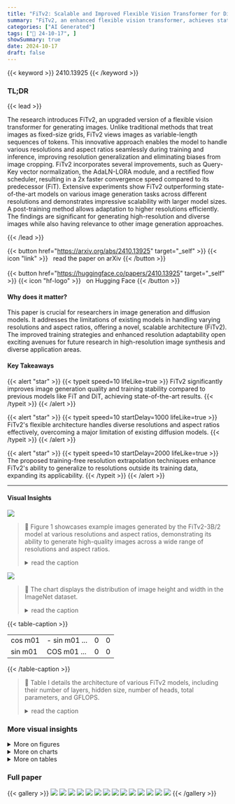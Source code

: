 ```yaml
---
title: "FiTv2: Scalable and Improved Flexible Vision Transformer for Diffusion Model"
summary: "FiTv2, an enhanced flexible vision transformer, achieves state-of-the-art image generation by dynamically processing images as sequences of tokens, overcoming resolution limitations of prior models."
categories: ["AI Generated"]
tags: ["🔖 24-10-17", ]
showSummary: true
date: 2024-10-17
draft: false
---
```


{{< keyword >}} 2410.13925 {{< /keyword >}}

### TL;DR


{{< lead >}}

The research introduces FiTv2, an upgraded version of a flexible vision transformer for generating images.  Unlike traditional methods that treat images as fixed-size grids, FiTv2 views images as variable-length sequences of tokens. This innovative approach enables the model to handle various resolutions and aspect ratios seamlessly during training and inference, improving resolution generalization and eliminating biases from image cropping.  FiTv2 incorporates several improvements, such as Query-Key vector normalization, the AdaLN-LORA module, and a rectified flow scheduler, resulting in a 2x faster convergence speed compared to its predecessor (FiT). Extensive experiments show FiTv2 outperforming state-of-the-art models on various image generation tasks across different resolutions and demonstrates impressive scalability with larger model sizes.  A post-training method allows adaptation to higher resolutions efficiently. The findings are significant for generating high-resolution and diverse images while also having relevance to other image generation approaches.

{{< /lead >}}


{{< button href="https://arxiv.org/abs/2410.13925" target="_self" >}}
{{< icon "link" >}} &nbsp; read the paper on arXiv
{{< /button >}}
<br><br>
{{< button href="https://huggingface.co/papers/2410.13925" target="_self" >}}
{{< icon "hf-logo" >}} &nbsp; on Hugging Face
{{< /button >}}

#### Why does it matter?
This paper is crucial for researchers in image generation and diffusion models.  It addresses the limitations of existing models in handling varying resolutions and aspect ratios, offering a novel, scalable architecture (FiTv2). The improved training strategies and enhanced resolution adaptability open exciting avenues for future research in high-resolution image synthesis and diverse application areas.
#### Key Takeaways

{{< alert "star" >}}
{{< typeit speed=10 lifeLike=true >}} FiTv2 significantly improves image generation quality and training stability compared to previous models like FiT and DiT, achieving state-of-the-art results. {{< /typeit >}}
{{< /alert >}}

{{< alert "star" >}}
{{< typeit speed=10 startDelay=1000 lifeLike=true >}} FiTv2's flexible architecture handles diverse resolutions and aspect ratios effectively, overcoming a major limitation of existing diffusion models. {{< /typeit >}}
{{< /alert >}}

{{< alert "star" >}}
{{< typeit speed=10 startDelay=2000 lifeLike=true >}} The proposed training-free resolution extrapolation techniques enhance FiTv2's ability to generalize to resolutions outside its training data, expanding its applicability. {{< /typeit >}}
{{< /alert >}}

------
#### Visual Insights



![](https://ai-paper-reviewer.com/2410.13925/figures_2_0.png)

> 🔼 Figure 1 showcases example images generated by the FiTv2-3B/2 model at various resolutions and aspect ratios, demonstrating its ability to generate high-quality images across a wide range of resolutions and aspect ratios.
> <details>
> <summary>read the caption</summary>
> Fig. 1: Selected samples from FiTv2-3B/2 models at resolutions of 256 ×256, 512×512, 768×768, 256×768 and 768×256. All the images are sampeld with CFG=4.0. FiT is capable of generating images at unrestricted resolutions and aspect ratios. FiTv2 pushes the image generation ability of FiT to a new level, capable of generating better and higher-resolution images.
> </details>





![](https://ai-paper-reviewer.com/2410.13925/charts_3_0.png)

> 🔼 The chart displays the distribution of image height and width in the ImageNet dataset.
> <details>
> <summary>read the caption</summary>
> Fig. 2: The Height/Width distribution of the original ImageNet [1] dataset.
> </details>





{{< table-caption >}}
<table id='20' style='font-size:16px'><tr><td>cos m01</td><td>- sin m01 ...</td><td>0</td><td>0</td></tr><tr><td>sin m01</td><td>COS m01 ...</td><td>0</td><td>0</td></tr></table>{{< /table-caption >}}

> 🔼 Table I details the architecture of various FiTv2 models, including their number of layers, hidden size, number of heads, total parameters, and GFLOPS.
> <details>
> <summary>read the caption</summary>
> TABLE I: Details of FiTv2 model architecture. We follow our original FiT to set the base model and XL model for FiTv2. We also scale up our FiTv2 to 3 billion parameters as our largets model.
> </details>



### More visual insights

<details>
<summary>More on figures
</summary>


![](https://ai-paper-reviewer.com/2410.13925/figures_5_0.png)

> 🔼 Figure 3 illustrates the flexible training and inference pipelines of FiTv2, which treat images as sequences of tokens to enable flexible image generation at various resolutions and aspect ratios.
> <details>
> <summary>read the caption</summary>
> Fig. 3: Overview of (a) flexible training pipeline, and (b) flexible inference pipeline. We conceptualize images as dynamic sequences of tokens, allowing for flexible image generation across different resolutions and aspect ratios.
> </details>



![](https://ai-paper-reviewer.com/2410.13925/figures_5_1.png)

> 🔼 Figure 4 shows a comparison of the FiT block architecture with the improved FiTv2 block architecture, highlighting the added QK-Norm, AdaLN-Lora, and Global AdaLN modules.
> <details>
> <summary>read the caption</summary>
> Fig. 4: Block comparison between (a) FiT and (b) FiTv2. New modules, QKNorm, AdaLN-LoRA and Global AdaLN, are marked by red color.
> </details>



![](https://ai-paper-reviewer.com/2410.13925/figures_6_0.png)

> 🔼 Figure 5 illustrates the differences in image data preprocessing pipelines between DiT, FiT, and FiTv2, highlighting FiTv2's approach of incorporating both fixed- and flexible-resolution images during training.
> <details>
> <summary>read the caption</summary>
> Fig. 5: Pipeline comparison between (a) DiT, (b) FiT, and (c) FiTv2. In FiTv2, we incorporate both fixed-resolution images and the flexible-resolution images into training process.
> </details>



![](https://ai-paper-reviewer.com/2410.13925/figures_7_0.png)

> 🔼 Figure 6 shows the architecture of the text-to-image generation model, which utilizes CLIP to encode text prompts and SD-XL VAE to encode image latents.
> <details>
> <summary>read the caption</summary>
> Fig. 6: Overview of our text-to-image generation model flexible training pipeline. We utilize CLIP-L to encode text prompts and SD-XL VAE to encode image latents.
> </details>



![](https://ai-paper-reviewer.com/2410.13925/figures_12_0.png)

> 🔼 Figure 9 shows example images generated by the FiTv2-XL/2 model from text prompts at 256x256 resolution, demonstrating its text-to-image generation capabilities.
> <details>
> <summary>read the caption</summary>
> Fig. 9: Selected samples from FiTv2-XL/2 models at resolutions of 256 × 256 on text-to-image generation tasks. All the images are sampled with CFG=4.0. With only 400K training steps, our model is capable of generating releastic images according to text descriptions.
> </details>



![](https://ai-paper-reviewer.com/2410.13925/figures_12_1.png)

> 🔼 Figure 1 shows various example images generated by the FiTv2 model at different resolutions and aspect ratios, demonstrating the model's ability to generate high-quality images across a wide range of resolutions.
> <details>
> <summary>read the caption</summary>
> Fig. 1: Selected samples from FiTv2-3B/2 models at resolutions of 256 ×256, 512×512, 768×768, 256×768 and 768×256. All the images are sampeld with CFG=4.0. FiT is capable of generating images at unrestricted resolutions and aspect ratios. FiTv2 pushes the image generation ability of FiT to a new level, capable of generating better and higher-resolution images.
> </details>



![](https://ai-paper-reviewer.com/2410.13925/figures_12_2.png)

> 🔼 Figure 1 showcases image samples generated by FiTv2-3B/2 model at various resolutions and aspect ratios, demonstrating its ability to generate high-quality images at arbitrary resolutions.
> <details>
> <summary>read the caption</summary>
> Fig. 1: Selected samples from FiTv2-3B/2 models at resolutions of 256 ×256, 512×512, 768×768, 256×768 and 768×256. All the images are sampeld with CFG=4.0. FiT is capable of generating images at unrestricted resolutions and aspect ratios. FiTv2 pushes the image generation ability of FiT to a new level, capable of generating better and higher-resolution images.
> </details>



![](https://ai-paper-reviewer.com/2410.13925/figures_12_3.png)

> 🔼 Figure 1 showcases example images generated by the FiTv2-3B/2 model at various resolutions and aspect ratios, demonstrating its ability to produce high-quality images across different scales.
> <details>
> <summary>read the caption</summary>
> Fig. 1: Selected samples from FiTv2-3B/2 models at resolutions of 256 ×256, 512×512, 768×768, 256×768 and 768×256. All the images are sampeld with CFG=4.0. FiT is capable of generating images at unrestricted resolutions and aspect ratios. FiTv2 pushes the image generation ability of FiT to a new level, capable of generating better and higher-resolution images.
> </details>



![](https://ai-paper-reviewer.com/2410.13925/figures_12_4.png)

> 🔼 Figure 1 showcases image samples generated by FiTv2 at various resolutions and aspect ratios, highlighting its ability to generate high-quality images at unrestricted resolutions.
> <details>
> <summary>read the caption</summary>
> Fig. 1: Selected samples from FiTv2-3B/2 models at resolutions of 256 ×256, 512×512, 768×768, 256×768 and 768×256. All the images are sampeld with CFG=4.0. FiT is capable of generating images at unrestricted resolutions and aspect ratios. FiTv2 pushes the image generation ability of FiT to a new level, capable of generating better and higher-resolution images.
> </details>



![](https://ai-paper-reviewer.com/2410.13925/figures_12_5.png)

> 🔼 The figure compares the data preprocessing pipelines of DiT, FiT, and FiTv2, highlighting FiTv2's incorporation of both fixed and flexible resolution images for improved training.
> <details>
> <summary>read the caption</summary>
> Fig. 5: Pipeline comparison between (a) DiT, (b) FiT, and (c) FiTv2. In FiTv2, we incorporate both fixed-resolution images and the flexible-resolution images into training process.
> </details>



![](https://ai-paper-reviewer.com/2410.13925/figures_12_6.png)

> 🔼 Figure 1 showcases example images generated by FiTv2 across a range of resolutions and aspect ratios demonstrating the model's flexibility and high-resolution capabilities.
> <details>
> <summary>read the caption</summary>
> Fig. 1: Selected samples from FiTv2-3B/2 models at resolutions of 256 ×256, 512×512, 768×768, 256×768 and 768×256. All the images are sampeld with CFG=4.0. FiT is capable of generating images at unrestricted resolutions and aspect ratios. FiTv2 pushes the image generation ability of FiT to a new level, capable of generating better and higher-resolution images.
> </details>



![](https://ai-paper-reviewer.com/2410.13925/figures_12_7.png)

> 🔼 Figure 1 showcases image samples generated by the FiTv2-3B/2 model across various resolutions and aspect ratios, demonstrating its ability to generate high-quality images at different scales.
> <details>
> <summary>read the caption</summary>
> Fig. 1: Selected samples from FiTv2-3B/2 models at resolutions of 256 ×256, 512×512, 768×768, 256×768 and 768×256. All the images are sampeld with CFG=4.0. FiT is capable of generating images at unrestricted resolutions and aspect ratios. FiTv2 pushes the image generation ability of FiT to a new level, capable of generating better and higher-resolution images.
> </details>



![](https://ai-paper-reviewer.com/2410.13925/figures_12_8.png)

> 🔼 Figure 1 shows example images generated by the FiTv2-3B/2 model at various resolutions and aspect ratios, demonstrating its ability to generate high-quality images across a wide range of resolutions.
> <details>
> <summary>read the caption</summary>
> Fig. 1: Selected samples from FiTv2-3B/2 models at resolutions of 256 ×256, 512×512, 768×768, 256×768 and 768×256. All the images are sampeld with CFG=4.0. FiT is capable of generating images at unrestricted resolutions and aspect ratios. FiTv2 pushes the image generation ability of FiT to a new level, capable of generating better and higher-resolution images.
> </details>



![](https://ai-paper-reviewer.com/2410.13925/figures_12_9.png)

> 🔼 Figure 9 shows example images generated by FiTv2-XL/2 model from text prompts at 256x256 resolution, demonstrating its text-to-image generation capability.
> <details>
> <summary>read the caption</summary>
> Fig. 9: Selected samples from FiTv2-XL/2 models at resolutions of 256 × 256 on text-to-image generation tasks. All the images are sampled with CFG=4.0. With only 400K training steps, our model is capable of generating releastic images according to text descriptions.
> </details>



</details>



<details>
<summary>More on charts
</summary>


![](https://ai-paper-reviewer.com/2410.13925/charts_8_0.png)

> 🔼 The chart displays the relationship between classifier-free guidance (CFG) scale and FID score for FiTv2 models on ImageNet datasets with resolutions 256x256 and 512x512.
> <details>
> <summary>read the caption</summary>
> Fig. 7: Effect of classifier-free guidance scale on FID score for ImageNet-256 × 256 and ImageNet-512 × 512 experiments with (a) FiTv2-XL/2 and (b) FiTv2-3B/2 models. (a) For FiTv2-XL/2 model, the optimal performance is achieved with CFG=1.5 for 256 × 256 resolution and CFG=1.65 for 512x 512 resolution. (b) For FiTv2-3B/2 model, the optimal performance is observed with CFG=1.5 for 256 × 256 resolution and CFG=1.6 for 512 × 512 resolution.
> </details>


![](https://ai-paper-reviewer.com/2410.13925/charts_11_0.png)

> 🔼 The chart displays the relationship between FID score and both training steps and training GFLOPs for three different sizes of the FiTv2 model, illustrating the impact of model scaling on performance.
> <details>
> <summary>read the caption</summary>
> Fig. 8: Effect of scaling FiTv2 model. All the images are sampled without using CFG. We demonstrate FID over training iterations (a) and training GFLOPs (b) of our FiTv2 model of three sizes. Scaling our FiTv2 model yields better quantitative and qualitative performance.
> </details>


![](https://ai-paper-reviewer.com/2410.13925/charts_12_0.png)

> 🔼 The chart compares the FID and CLIP-L scores of FiTv2-XL/2 and SiT-XL/2 models at various CFG scales for text-to-image generation, showing FiTv2-XL/2's superior performance.
> <details>
> <summary>read the caption</summary>
> Fig. 10: Comparision of FID and CLIP-L score across different CFG scales for two text-to-image models: FiTv2-XL/2 and SiT-XL/2. FiTv2-XL/2 significantly outperforms SiT-XL/2 in terms of FID score and CLIP-L score.
> </details>


</details>



<details>
<summary>More on tables
</summary>


{{< table-caption >}}
<table id='2' style='font-size:16px'><tr><td>Model</td><td>Layers N</td><td>Hidden size d</td><td>Heads</td><td>Params</td><td>GFLOPs</td></tr><tr><td>SiT-B</td><td>12</td><td>768</td><td>12</td><td>131M</td><td>21.8</td></tr><tr><td>FiT-B</td><td>12</td><td>768</td><td>12</td><td>159M</td><td>29.1</td></tr><tr><td>FiTv2-B</td><td>15</td><td>768</td><td>12</td><td>128M</td><td>27.3</td></tr><tr><td>SiT-XL</td><td>28</td><td>1152</td><td>16</td><td>675M</td><td>114</td></tr><tr><td>FiT-XL</td><td>28</td><td>1152</td><td>16</td><td>824M</td><td>153</td></tr><tr><td>FiTv2-XL</td><td>36</td><td>1152</td><td>16</td><td>671M</td><td>147</td></tr><tr><td>FiTv2-3B</td><td>40</td><td>2304</td><td>24</td><td>3B</td><td>653</td></tr></table>{{< /table-caption >}}
> 🔼 Table I details the architecture of different FiTv2 models, including the number of layers, hidden size, heads, parameters, and GFLOPs.
> <details>
> <summary>read the caption</summary>
> TABLE I: Details of FiTv2 model architecture. We follow our original FiT to set the base model and XL model for FiTv2. We also scale up our FiTv2 to 3 billion parameters as our largest model.
> </details>

{{< table-caption >}}
<table id='2' style='font-size:16px'><tr><td rowspan="2">Method</td><td rowspan="2">Scheduler</td><td rowspan="2">QK-Norm</td><td rowspan="2">Parameters</td><td rowspan="2">Data</td><td rowspan="2">Sampling</td><td colspan="2">256x256 (400k)</td><td colspan="2">256x256 (1000k)</td><td colspan="2">256x256 (1500k)</td><td colspan="2">256x256 (2000k) cfg=1.0</td></tr><tr><td>cfg=1.0</td><td>cfg=1.5</td><td>cfg=1.0</td><td>cfg=1.5</td><td>cfg=1.0</td><td>cfg=1.5</td><td></td><td>cfg=1.5</td></tr><tr><td>DiT-B/2</td><td>DDPM</td><td>-</td><td>-</td><td>-</td><td>-</td><td>45.33</td><td>22.21</td><td>33.27</td><td>12.59</td><td>X</td><td>X</td><td>X</td><td>X</td></tr><tr><td>SiT-B/2</td><td>Rectified Flow</td><td>-</td><td>-</td><td>-</td><td>-</td><td>36.7</td><td>16.31</td><td>27.13</td><td>9.3</td><td>X</td><td>X</td><td>X</td><td>X</td></tr><tr><td>FiT-B/2</td><td>DDPM</td><td>No</td><td>Original</td><td>Flexible</td><td>Uniform</td><td>36.36</td><td>18.86</td><td>29.14</td><td>11.06</td><td>26.08</td><td>9.23</td><td>X</td><td>X</td></tr><tr><td>Config A</td><td>Rectified Flow</td><td>No</td><td>Original</td><td>Flexible</td><td>Uniform</td><td>30.74</td><td>13.14</td><td>23.48</td><td>8.67</td><td>22.32</td><td>8.25</td><td>21.23</td><td>7.61</td></tr><tr><td>Config B</td><td>Rectified Flow</td><td>LayerNorm</td><td>Original</td><td>Flexible</td><td>Uniform</td><td>30.83</td><td>13.21</td><td>23.64</td><td>8.57</td><td>21.64</td><td>7.70</td><td>20.73</td><td>7.10</td></tr><tr><td>Config C</td><td>Rectified Flow</td><td>LayerNorm</td><td>Reassigned</td><td>Flexible</td><td>Uniform</td><td>28.59</td><td>12.74</td><td>21.16</td><td>8.05</td><td>19.56</td><td>7.16</td><td>18.42</td><td>6.60</td></tr><tr><td>Config D</td><td>Rectified Flow</td><td>No</td><td>Original</td><td>Mixed</td><td>Uniform</td><td>34.15</td><td>13.99</td><td>25.54</td><td>8.27</td><td>23.63</td><td>7.24</td><td>X</td><td>X</td></tr><tr><td>Config E</td><td>Rectified Flow</td><td>LayerNorm</td><td>Original</td><td>Mixed</td><td>Uniform</td><td>34.55</td><td>14.19</td><td>25.94</td><td>8.37</td><td>23.45</td><td>6.99</td><td>22.04</td><td>6.31</td></tr><tr><td>Config F</td><td>Rectified Flow</td><td>LayerNorm</td><td>Original</td><td>Mixed</td><td>Logit-Normal</td><td>28.49</td><td>9.98</td><td>21.93</td><td>6.16</td><td>20.09</td><td>5.23</td><td>19.21</td><td>4.84</td></tr><tr><td>FiTv2-B/2</td><td>Rectified Flow</td><td>LayerNorm</td><td>Reassigned</td><td>Mixed</td><td>Logit-Normal</td><td>26.03</td><td>9.45</td><td>19.02</td><td>5.51</td><td>17.70</td><td>4.73</td><td>16.52</td><td>4.30</td></tr></table>{{< /table-caption >}}
> 🔼 Table II shows ablation study results comparing different configurations of FiT and FiTv2 models, highlighting the impact of various design choices on model performance and training stability.
> <details>
> <summary>read the caption</summary>
> TABLE II: Ablation results from FiT-B/2 to FiTv2-B/2 without using classifier-free guidance. We train the models to 2000k steps to assess stability. A X indicates that the training process breaks down before reaching this evaluation point.
> </details>

{{< table-caption >}}
<table id='4' style='font-size:16px'><tr><td rowspan="2">Method</td><td colspan="5">320x320 (1:1)</td><td colspan="5">224x448 (1:2)</td><td colspan="5">160x480 (1:3)</td></tr><tr><td>FID↓</td><td>sFID↓</td><td>IS↑</td><td>Prec.↑</td><td>Rec.↑</td><td>FID↓</td><td>sFID↓</td><td>IS↑</td><td>Prec.↑</td><td>Rec.↑</td><td>FID↓</td><td>sFID↓</td><td>IS↑</td><td>Prec.↑</td><td>Rec.↑</td></tr><tr><td>SiT-XL/2</td><td>19.72</td><td>54.91</td><td>144.06</td><td>0.63</td><td>0.47</td><td>46.17</td><td>67.89</td><td>73.32</td><td>0.43</td><td>0.43</td><td>104.57</td><td>91.47</td><td>23.43</td><td>0.16</td><td>0.41</td></tr><tr><td>SiT-XL/2 + EI</td><td>8.93</td><td>19.68</td><td>212.99</td><td>0.72</td><td>0.5</td><td>78.87</td><td>48.97</td><td>43.57</td><td>0.27</td><td>0.45</td><td>131.04</td><td>71.18</td><td>17.63</td><td>0.11</td><td>0.43</td></tr><tr><td>SiT-XL/2 + PI</td><td>8.55</td><td>20.74</td><td>217.74</td><td>0.73</td><td>0.49</td><td>82.51</td><td>50.83</td><td>41.67</td><td>0.26</td><td>0.44</td><td>133.47</td><td>72.81</td><td>17.57</td><td>0.11</td><td>0.43</td></tr><tr><td>FiTv2-XL/2</td><td>5.79</td><td>13.7</td><td>233.03</td><td>0.75</td><td>0.55</td><td>10.46</td><td>17.24</td><td>184.06</td><td>0.68</td><td>0.54</td><td>16.4</td><td>19.55</td><td>127.72</td><td>0.59</td><td>0.51</td></tr><tr><td>FiTv2-XL/2 + PI</td><td>11.47</td><td>21.131</td><td>197.04</td><td>0.67</td><td>0.51</td><td>154.59</td><td>77.21</td><td>13.18</td><td>0.10</td><td>0.14</td><td>169.4</td><td>9.81</td><td>78.31</td><td>0.06</td><td>0.06</td></tr><tr><td>FiTv2-XL/2 + YaRN</td><td>5.87</td><td>15.38</td><td>250.66</td><td>0.77</td><td>0.52</td><td>21.41</td><td>34.70</td><td>146.31</td><td>0.56</td><td>0.38</td><td>36.73</td><td>35.81</td><td>78.55</td><td>0.42</td><td>0.26</td></tr><tr><td>FiTv2-XL/2 + NTK</td><td>6.04</td><td>14.35</td><td>232.91</td><td>0.75</td><td>0.55</td><td>10.82</td><td>17.84</td><td>184.68</td><td>0.66</td><td>0.53</td><td>16.3</td><td>20.13</td><td>131.8</td><td>0.58</td><td>0.50</td></tr><tr><td>FiTv2-XL/2 + VisionYaRN</td><td>5.87</td><td>15.38</td><td>250.66</td><td>0.77</td><td>0.52</td><td>6.62</td><td>18.22</td><td>245.47</td><td>0.76</td><td>0.48</td><td>16.17</td><td>27.35</td><td>151.99</td><td>0.62</td><td>0.39</td></tr><tr><td>FiTv2-XL/2 + VisionNTK</td><td>6.04</td><td>14.35</td><td>232.91</td><td>0.75</td><td>0.55</td><td>10.11</td><td>17.08</td><td>188.4</td><td>0.68</td><td>0.53</td><td>15.44</td><td>19.48</td><td>135.57</td><td>0.60</td><td>0.50</td></tr><tr><td>FiTv2-XL/2 + VisionNTK + Attn-Scale</td><td>3.55</td><td>9.60</td><td>274.48</td><td>0.82</td><td>0.52</td><td>5.54</td><td>14.53</td><td>233.11</td><td>0.77</td><td>0.51</td><td>13.55</td><td>19.47</td><td>144.62</td><td>0.63</td><td>0.50</td></tr></table>{{< /table-caption >}}
> 🔼 Table II presents ablation study results on FiTv2-B/2 model variants, comparing different components against each other regarding FID scores at various training steps and evaluating training stability.
> <details>
> <summary>read the caption</summary>
> TABLE II: Ablation results from FiT-B/2 to FiTv2-B/2 without using classifier-free guidance. We train the models to 2000k steps to assess stability. A X indicates that the training process breaks down before reaching this evaluation point.
> </details>

{{< table-caption >}}
<table id='6' style='font-size:14px'><tr><td rowspan="2">Method</td><td rowspan="2">Images</td><td rowspan="2">Params</td><td colspan="5">256x256 (1:1)</td><td colspan="5">160x320 (1:2)</td><td colspan="5">128x384 (1:3)</td></tr><tr><td>FID↓</td><td>sFID�</td><td>IS↑</td><td>Prec.↑</td><td>Rec.↑</td><td>FID↓</td><td>sFID�</td><td>IS↑</td><td>Prec.↑</td><td>Rec.↑</td><td>FID↓</td><td>sFID↓</td><td>IS↑</td><td>Prec.↑</td><td>Rec.↑</td></tr><tr><td>BigGAN-deep</td><td>-</td><td>-</td><td>6.95</td><td>7.36</td><td>171.4</td><td>0.87</td><td>0.28</td><td>-</td><td></td><td></td><td></td><td></td><td></td><td>-</td><td></td><td>-</td><td></td></tr><tr><td>StyleGAN-XL</td><td>-</td><td>、</td><td>2.30</td><td>4.02</td><td>265.12</td><td>0.78</td><td>0.53</td><td>-</td><td></td><td></td><td></td><td></td><td></td><td></td><td></td><td></td><td></td></tr><tr><td>MaskGIT</td><td>355M</td><td>、</td><td>6.18</td><td>-</td><td>182.1</td><td>0.80</td><td>0.51</td><td>-</td><td></td><td></td><td></td><td></td><td></td><td></td><td></td><td></td><td>-</td></tr><tr><td>CDM</td><td>-</td><td>、</td><td>4.88</td><td>-</td><td>158.71</td><td>-</td><td>-</td><td>-</td><td>-</td><td>-</td><td>-</td><td>-</td><td>-</td><td>-</td><td>-</td><td>-</td><td>-</td></tr><tr><td>Large-DiT-7B</td><td>256M</td><td>7.3B</td><td>6.09</td><td>5.59</td><td>153.32</td><td>0.70</td><td>0.59</td><td>-</td><td>-</td><td>-</td><td>-</td><td>-</td><td>-</td><td>-</td><td>-</td><td>-</td><td>-</td></tr><tr><td>Efficient-DiT-G (cfg=1.5)</td><td>-</td><td>675M</td><td>2.01</td><td>4.49</td><td>271.04</td><td>0.82</td><td>0.60</td><td>-</td><td>-</td><td>-</td><td>-</td><td>-</td><td>-</td><td>-</td><td>-</td><td>-</td><td>-</td></tr><tr><td>MaskDiT-G</td><td>2048M</td><td>-</td><td>2.28</td><td>5.67</td><td>276.56</td><td>0.80</td><td>0.61</td><td>-</td><td>-</td><td>-</td><td>-</td><td>-</td><td>-</td><td>-</td><td>-</td><td>-</td><td>-</td></tr><tr><td>SimpleDiffusion-G (cfg=1.1)</td><td>1024M</td><td>2B</td><td>2.44</td><td>-</td><td>256.3</td><td>-</td><td>-</td><td>-</td><td>-</td><td>-</td><td>-</td><td>-</td><td>-</td><td>-</td><td>-</td><td>-</td><td>-</td></tr><tr><td>Flag-DiT-3B-G*</td><td>256M</td><td>4.23B</td><td>1.96</td><td>4.43</td><td>284.8</td><td>0.82</td><td>0.61</td><td>-</td><td>-</td><td>-</td><td>-</td><td>-</td><td>-</td><td>-</td><td>-</td><td>-</td><td>-</td></tr><tr><td>Large-DiT-3B-G*</td><td>435M</td><td>4.23B</td><td>2.10</td><td>4.52</td><td>304.36</td><td>0.82</td><td>0.60</td><td>118.98</td><td>62.00</td><td>12.24</td><td>0.14</td><td>0.28</td><td>142.76</td><td>80.62</td><td>10.74</td><td>0.075</td><td>0.26</td></tr><tr><td>U-ViT-H/2-G (cfg=1.4)</td><td>512M</td><td>501M</td><td>2.35</td><td>5.68</td><td>265.02</td><td>0.82</td><td>0.57</td><td>6.93</td><td>12.64</td><td>175.08</td><td>0.67</td><td>0.63</td><td>196.84</td><td>95.90</td><td>7.54</td><td>0.06</td><td>0.27</td></tr><tr><td>ADM-G,U</td><td>507M</td><td>673M</td><td>3.94</td><td>6.14</td><td>215.84</td><td>0.83</td><td>0.53</td><td>10.26</td><td>12.28</td><td>126.99</td><td>0.67</td><td>0.59</td><td>56.52</td><td>43.21</td><td>32.19</td><td>0.30</td><td>0.50</td></tr><tr><td>LDM-4-G (cfg=1.5)</td><td>214M</td><td>395M</td><td>3.60</td><td>5.12</td><td>247.67</td><td>0.87</td><td>0.48</td><td>10.04</td><td>11.47</td><td>119.56</td><td>0.65</td><td>0.61</td><td>29.67</td><td>26.33</td><td>57.71</td><td>0.44</td><td>0.61</td></tr><tr><td>MDT-G† (cfg=3.8,s=4)</td><td>1664M</td><td>676M</td><td>1.79</td><td>4.57</td><td>283.01</td><td>0.81</td><td>0.61</td><td>135.6</td><td>73.08</td><td>9.35</td><td>0.15</td><td>0.20</td><td>124.9</td><td>70.69</td><td>13.38</td><td>0.13</td><td>0.42</td></tr><tr><td>DiT-XL/2-G (cfg=1.5)</td><td>1792M</td><td>675M</td><td>2.27</td><td>4.60</td><td>278.24</td><td>0.83</td><td>0.57</td><td>20.14</td><td>30.50</td><td>97.28</td><td>0.49</td><td>0.67</td><td>107.2</td><td>68.89</td><td>15.48</td><td>0.12</td><td>0.52</td></tr><tr><td>SiT-XL/2-G (cfg=1.5)</td><td>1792M</td><td>675M</td><td>2.15</td><td>4.50</td><td>258.09</td><td>0.81</td><td>0.60</td><td>17.38</td><td>28.59</td><td>110.32</td><td>0.52</td><td>0.65</td><td>87.40</td><td>57.41</td><td>23.45</td><td>0.16</td><td>0.56</td></tr><tr><td>FiT-XL/2-G (cfg=1.5)</td><td>512M</td><td>824M</td><td>4.21</td><td>10.01</td><td>254.87</td><td>0.84</td><td>0.51</td><td>5.48</td><td>9.95</td><td>192.93</td><td>0.74</td><td>0.56</td><td>16.59</td><td>20.81</td><td>111.59</td><td>0.57</td><td>0.52</td></tr><tr><td>FiTv2-XL/2-G (cfg=1.5)</td><td>512M</td><td>671M</td><td>2.26</td><td>4.53</td><td>260.95</td><td>0.81</td><td>0.59</td><td>5.50</td><td>11.42</td><td>211.26</td><td>0.74</td><td>0.55</td><td>14.46</td><td>23.20</td><td>135.31</td><td>0.60</td><td>0.47</td></tr><tr><td>FiTv2-3B/2-G (cfg=1.5)</td><td>256M</td><td>3B</td><td>2.15</td><td>4.49</td><td>276.32</td><td>0.82</td><td>0.59</td><td>6.72</td><td>13.13</td><td>233.31</td><td>0.76</td><td>0.50</td><td>13.73</td><td>23.26</td><td>145.38</td><td>0.61</td><td>0.48</td></tr></table>{{< /table-caption >}}
> 🔼 Table IV presents a comparison of various class-conditional image generation models on ImageNet using in-distribution resolutions, evaluating their performance using FID, sFID, IS, Precision, and Recall.
> <details>
> <summary>read the caption</summary>
> TABLE IV: Benchmarking class-conditional image generation with in-distribution resolution on ImageNet dataset. “-G” denotes the results with classifier-free guidance. *: Flag-DiT-3B and Large-DiT-3B actually have 4.23 billion parameters, where 3B means the parameters of all transformer blocks. †: MDT-G adpots an improved classifier-free guidance strategy: wt = (1 − cos π(t/tmax))w/2, where w = 3.8 is the maximum guidance scale and s = 4 is the controlling factor.
> </details>

{{< table-caption >}}
<table id='2' style='font-size:14px'><tr><td rowspan="2">Method</td><td rowspan="2">Images</td><td rowspan="2">Params</td><td colspan="5">320x320 (1:1)</td><td colspan="5">224x448 (1:2)</td><td colspan="5">160x480 (1:3)</td></tr><tr><td>FID↓</td><td>sFID↓</td><td>IS↑</td><td>Prec.↑</td><td>Rec.↑</td><td>FID↓</td><td>sFID↓</td><td>IS↑</td><td>Prec.↑</td><td>Rec.↑</td><td>FID↓</td><td>sFID↓</td><td>IS↑</td><td>Prec.↑</td><td>Rec.↑</td></tr><tr><td>U-ViT-H/2-G (cfg=1.4)</td><td>512M</td><td>501M</td><td>7.65</td><td>16.30</td><td>208.01</td><td>0.72</td><td>0.54</td><td>67.10</td><td>42.92</td><td>45.54</td><td>0.30</td><td>0.49</td><td>95.56</td><td>44.45</td><td>24.01</td><td>0.19</td><td>0.47</td></tr><tr><td>ADM-G,U</td><td>507M</td><td>774M</td><td>9.39</td><td>9.01</td><td>161.95</td><td>0.74</td><td>0.50</td><td>11.34</td><td>14.50</td><td>146.00</td><td>0.71</td><td>0.49</td><td>23.92</td><td>25.55</td><td>80.73</td><td>0.57</td><td>0.51</td></tr><tr><td>LDM-4-G (cfg=1.5)</td><td>214M</td><td>395M</td><td>6.24</td><td>13.21</td><td>220.03</td><td>0.83</td><td>0.44</td><td>8.55</td><td>17.62</td><td>186.25</td><td>0.78</td><td>0.44</td><td>19.24</td><td>20.25</td><td>99.34</td><td>0.59</td><td>0.50</td></tr><tr><td>DiT-XL/2-G (cfg=1.5)</td><td>1792M</td><td>675M</td><td>9.98</td><td>23.57</td><td>225.72</td><td>0.73</td><td>0.48</td><td>94.94</td><td>56.06</td><td>35.75</td><td>0.23</td><td>0.46</td><td>140.2</td><td>79.60</td><td>14.70</td><td>0.09</td><td>0.45</td></tr><tr><td>SiT-XL/2-G (cfg=1.5)</td><td>1792M</td><td>675M</td><td>8.55</td><td>20.74</td><td>217.74</td><td>0.73</td><td>0.49</td><td>82.51</td><td>50.83</td><td>41.67</td><td>0.26</td><td>0.44</td><td>133.5</td><td>72.81</td><td>17.57</td><td>0.11</td><td>0.43</td></tr><tr><td>FiT-XL/2-G (cfg=1.5)</td><td>512M</td><td>824M</td><td>5.11</td><td>13.32</td><td>256.15</td><td>0.81</td><td>0.47</td><td>7.60</td><td>17.15</td><td>218.74</td><td>0.74</td><td>0.47</td><td>15.20</td><td>20.96</td><td>135.17</td><td>0.62</td><td>0.48</td></tr><tr><td>FiTv2-XL/2-G* (cfg=1.5)</td><td>512M</td><td>671M</td><td>3.55</td><td>9.60</td><td>274.48</td><td>0.82</td><td>0.55</td><td>5.54</td><td>14.53</td><td>233.11</td><td>0.77</td><td>0.51</td><td>13.55</td><td>19.47</td><td>144.62</td><td>0.63</td><td>0.50</td></tr><tr><td>FiTv2-3B/2-G* (cfg=1.5)</td><td>256M</td><td>3B</td><td>3.22</td><td>9.96</td><td>291.13</td><td>0.83</td><td>0.53</td><td>4.87</td><td>14.47</td><td>263.27</td><td>0.80</td><td>0.49</td><td>12.15</td><td>19.47</td><td>162.24</td><td>0.65</td><td>0.48</td></tr></table>{{< /table-caption >}}
> 🔼 Table V presents a comparison of different models' performance on class-conditional image generation tasks using out-of-distribution resolutions on the ImageNet dataset, highlighting FiTv2's superior performance and extrapolation capabilities.
> <details>
> <summary>read the caption</summary>
> TABLE V: Benchmarking class-conditional image generation with out-of-distribution resolution on ImageNet dataset. *: FiTv2 adopts VisionNTK and attention scale for resolution extrapolation. Our FiTv2 model achieves state-of-the-art performance across all the resolutions and aspect ratios, demonstrating a strong extrapolation capability.
> </details>

{{< table-caption >}}
<table id='4' style='font-size:14px'><tr><td rowspan="2">Method</td><td rowspan="2">Images</td><td rowspan="2">Params</td><td colspan="5">512x512 (1:1)</td><td colspan="5">320x640 (1:2)</td><td colspan="5">256x768 (1:3)</td></tr><tr><td>FID↓</td><td>sFID↓</td><td>IS↑</td><td>Prec.↑</td><td>Rec.↑</td><td>FID↓</td><td>sFID�</td><td>IS↑</td><td>Prec.↑</td><td>Rec.↑</td><td>FID↓</td><td>sFID↓</td><td>IS↑</td><td>Prec.↑</td><td>Rec.↑</td></tr><tr><td>DiM-Huge-G (cfg=1.7)</td><td>+26M</td><td>860M</td><td>3.78</td><td>-</td><td>-</td><td>-</td><td>-</td><td>-</td><td>-</td><td>-</td><td>-</td><td></td><td>-</td><td>-</td><td>-</td><td>-</td><td></td></tr><tr><td>DiffusionSSM-XL-G</td><td>302M</td><td>660M</td><td>3.41</td><td>5.84</td><td>255.06</td><td>0.85</td><td>0.49</td><td>-</td><td>-</td><td></td><td></td><td></td><td>-</td><td></td><td>-</td><td></td><td></td></tr><tr><td>MaskGiT</td><td>384M</td><td>227M</td><td>7.32</td><td>-</td><td>156.0</td><td>0.78</td><td>0.50</td><td>-</td><td>-</td><td>-</td><td>-</td><td>-</td><td>-</td><td>-</td><td>-</td><td>-</td><td>-</td></tr><tr><td>SimpleDiffusion-G (cfg=1.1)</td><td>1024M</td><td>2B</td><td>3.02</td><td>-</td><td>248.7</td><td>-</td><td>-</td><td>-</td><td>-</td><td>-</td><td>-</td><td>-</td><td>-</td><td>-</td><td>-</td><td>-</td><td>-</td></tr><tr><td>DiffiT-G (cfg=1.49)</td><td>、</td><td>561M</td><td>2.67</td><td>-</td><td>252.12</td><td>0.83</td><td>0.55</td><td>、</td><td>-</td><td>-</td><td>-</td><td>-</td><td>-</td><td>-</td><td>-</td><td>-</td><td>-</td></tr><tr><td>MaskDiT-G</td><td>1024M</td><td>-</td><td>2.50</td><td>5.10</td><td>256.27</td><td>0.83</td><td>0.56</td><td>-</td><td>-</td><td>-</td><td>-</td><td>-</td><td>-</td><td>-</td><td>-</td><td>-</td><td>-</td></tr><tr><td>Large-DiT-3B-G (cfg=1.5)</td><td>471M</td><td>4.23B</td><td>2.52</td><td>5.01</td><td>303.70</td><td>0.82</td><td>0.57</td><td>-</td><td>-</td><td>-</td><td>-</td><td>-</td><td>-</td><td>-</td><td>-</td><td>-</td><td>-</td></tr><tr><td>U-ViT-H/2-G (cfg=1.4)</td><td>512M</td><td>501M</td><td>4.05</td><td>6.44</td><td>263.79</td><td>0.84</td><td>0.48</td><td>9.79</td><td>14.64</td><td>188.8</td><td>0.76</td><td>0.49</td><td>146.58</td><td>78.69</td><td>12.47</td><td>0.21</td><td>0.36</td></tr><tr><td>ADM-G,U</td><td>1385M</td><td>774M</td><td>3.85</td><td>5.86</td><td>221.72</td><td>0.84</td><td>0.53</td><td>13.31</td><td>10.67</td><td>113.69</td><td>0.73</td><td>0.64</td><td>33.35</td><td>25.04</td><td>59.23</td><td>0.61</td><td>0.62</td></tr><tr><td>DiT-XL/2-G (cfg=1.5)</td><td>768M</td><td>675M</td><td>3.04</td><td>5.02</td><td>240.82</td><td>0.84</td><td>0.54</td><td>41.25</td><td>66.83</td><td>54.84</td><td>0.54</td><td>0.59</td><td>148.25</td><td>154.39</td><td>6.64</td><td>0.13</td><td>0.36</td></tr><tr><td>FiTv2-XL/2-G (cfg=1.65)</td><td>+102M</td><td>671M</td><td>2.90</td><td>5.73</td><td>263.11</td><td>0.83</td><td>0.53</td><td>4.87</td><td>10.75</td><td>228.09</td><td>0.80</td><td>0.53</td><td>18.55</td><td>21.69</td><td>126.55</td><td>0.69</td><td>0.53</td></tr><tr><td>FiTv2-3B/2-G (cfg=1.6)</td><td>+51M</td><td>3B</td><td>2.41</td><td>5.34</td><td>284.49</td><td>0.82</td><td>0.58</td><td>4.54</td><td>11.04</td><td>240.30</td><td>0.80</td><td>0.56</td><td>16.08</td><td>19.75</td><td>140.10</td><td>0.72</td><td>0.52</td></tr></table>{{< /table-caption >}}
> 🔼 Table VI presents a comparison of FiTv2 against several state-of-the-art models on image generation tasks with high resolutions, showcasing FiTv2's superior performance across different aspect ratios.
> <details>
> <summary>read the caption</summary>
> TABLE VI: Benchmarking class-conditional image generation with high-resolution image generation on ImageNet dataset. Our FiTv2 can directly generates images with different aspect ratios with stable and state-of-the-art performance.
> </details>

</details>


### Full paper

{{< gallery >}}
<img src="https://ai-paper-reviewer.com/2410.13925/1.png" class="grid-w50 md:grid-w33 xl:grid-w25" />
<img src="https://ai-paper-reviewer.com/2410.13925/2.png" class="grid-w50 md:grid-w33 xl:grid-w25" />
<img src="https://ai-paper-reviewer.com/2410.13925/3.png" class="grid-w50 md:grid-w33 xl:grid-w25" />
<img src="https://ai-paper-reviewer.com/2410.13925/4.png" class="grid-w50 md:grid-w33 xl:grid-w25" />
<img src="https://ai-paper-reviewer.com/2410.13925/5.png" class="grid-w50 md:grid-w33 xl:grid-w25" />
<img src="https://ai-paper-reviewer.com/2410.13925/6.png" class="grid-w50 md:grid-w33 xl:grid-w25" />
<img src="https://ai-paper-reviewer.com/2410.13925/7.png" class="grid-w50 md:grid-w33 xl:grid-w25" />
<img src="https://ai-paper-reviewer.com/2410.13925/8.png" class="grid-w50 md:grid-w33 xl:grid-w25" />
<img src="https://ai-paper-reviewer.com/2410.13925/9.png" class="grid-w50 md:grid-w33 xl:grid-w25" />
<img src="https://ai-paper-reviewer.com/2410.13925/10.png" class="grid-w50 md:grid-w33 xl:grid-w25" />
<img src="https://ai-paper-reviewer.com/2410.13925/11.png" class="grid-w50 md:grid-w33 xl:grid-w25" />
<img src="https://ai-paper-reviewer.com/2410.13925/12.png" class="grid-w50 md:grid-w33 xl:grid-w25" />
<img src="https://ai-paper-reviewer.com/2410.13925/13.png" class="grid-w50 md:grid-w33 xl:grid-w25" />
<img src="https://ai-paper-reviewer.com/2410.13925/14.png" class="grid-w50 md:grid-w33 xl:grid-w25" />
{{< /gallery >}}